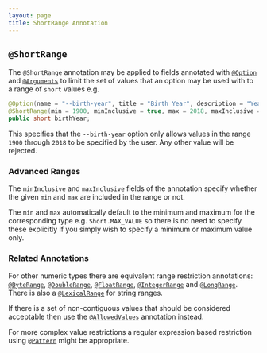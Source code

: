 ```yaml
---
layout: page
title: ShortRange Annotation
---
```


## `@ShortRange`

The `@ShortRange` annotation may be applied to fields annotated with [`@Option`](option.html) and [`@Arguments`](arguments.html) to limit the set of values that an option may be used with to a range of `short` values e.g.

```java
@Option(name = "--birth-year", title = "Birth Year", description = "Year of Birth")
@ShortRange(min = 1900, minInclusive = true, max = 2018, maxInclusive = true)
public short birthYear;
```
This specifies that the `--birth-year` option only allows values in the range `1900` through `2018` to be specified by the user.  Any other value will be rejected.

### Advanced Ranges

The `minInclusive` and `maxInclusive` fields of the annotation specify whether the given `min` and `max` are included in the range or not.

The `min` and `max` automatically default to the minimum and maximum for the corresponding type e.g. `Short.MAX_VALUE` so there is no need to specify these explicitly if you simply wish to specify a minimum or maximum value only.

### Related Annotations

For other numeric types there are equivalent range restriction annotations: [`@ByteRange`](byte-range.html), [`@DoubleRange`](double-range.html), [`@FloatRange`](float-range.html), [`@IntegerRange`](integer-range.html) and [`@LongRange`](long-range.html).  There is also a [`@LexicalRange`](lexical-range.html) for string ranges.

If there is a set of non-contiguous values that should be considered acceptable then use the [`@AllowedValues`](allowed-values.html) annotation instead.

For more complex value restrictions a regular expression based restriction using [`@Pattern`](pattern.html) might be appropriate.